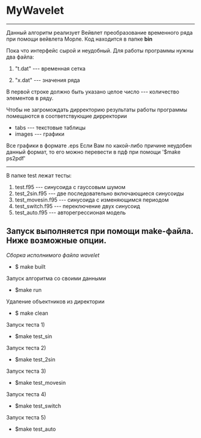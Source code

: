 # MyWavelet
---
Данный алгоритм реализует Вейвлет преобразование временного ряда при помощи вейвлета Морле. Код находится в папке **bin**

Пока что интерфейс сырой и неудобный. Для работы программы нужны два файла: 
    
1. "t.dat" --- временная сетка 

2. "x.dat" --- значения ряда

В первой строке должно быть указано целое число --- количество элементов в ряду.

Чтобы не загромождать дирректорию результаты работы программы помещаются в соответствующие дирректории

- tabs    --- текстовые таблицы 
- images  --- графики

Все графики в формате .eps Если Вам по какой-либо причине неудобен данный формат, то его можно перевести в пдф при помощи '$make ps2pdf'

---


В папке test лежат тесты: 

1. test.f95              --- синусоида с гауссовым шумом
2. test\_2sin.f95        --- две последовательно включающиеся синусоиды
3. test\_movesin.f95     --- синусоида с изменяющимся периодом
4. test\_switch.f95      --- переключение двух синусоид
5. test\_auto.f95        --- авторегрессионая модель 

## Запуск выполняется при помощи make-файла. Ниже возможные опции.

*Сборка исполнимого файла wavelet*

- $ make built 

Запуск алгоритма со своими данными
- $make run

Удаление объектников из директории
- $ make clean

Запуск теста 1)
- $make test\_sin

Запуск теста 2)
- $make test\_2sin

Запуск теста 3)
- $make test\_movesin

Запуск теста 4)
- $make test\_switch

Запуск теста 5)
- $make test\_auto

